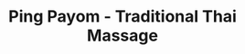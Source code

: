 ---
title: "Ping Payom - Traditional Thai Massage"
url: /landshut/ping-payom-traditional-thai-massage/
shop: Massage
---